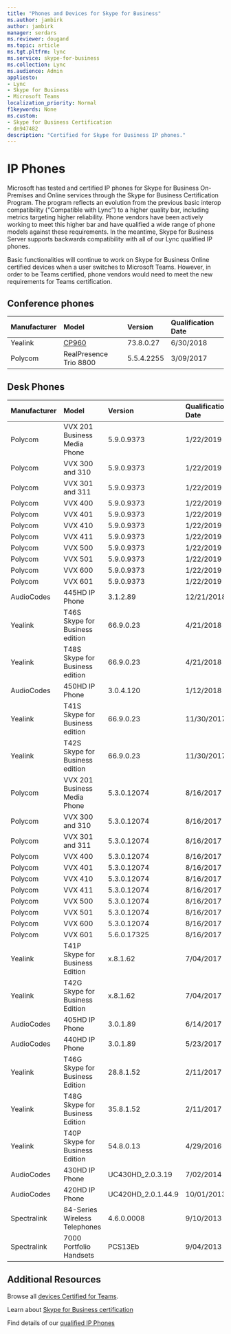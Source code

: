 ```yaml
---
title: "Phones and Devices for Skype for Business"
ms.author: jambirk
author: jambirk
manager: serdars
ms.reviewer: dougand
ms.topic: article
ms.tgt.pltfrm: lync
ms.service: skype-for-business
ms.collection: Lync
ms.audience: Admin
appliesto:
- Lync
- Skype for Business 
- Microsoft Teams
localization_priority: Normal
f1keywords: None
ms.custom:
- Skype for Business Certification
- dn947482
description: "Certified for Skype for Business IP phones."
---
```


# IP Phones
Microsoft has tested and certified IP phones for Skype for Business On-Premises and Online services through the Skype for Business Certification Program. The program reflects an evolution from the previous basic interop compatibility ("Compatible with Lync”) to a higher quality bar, including metrics targeting higher reliability. Phone vendors have been actively working to meet this higher bar and have qualified a wide range of phone models against these requirements. 
In the meantime, Skype for Business Server supports backwards compatibility with all of our Lync qualified IP phones.

Basic functionalities will continue to work on Skype for Business Online certified devices when a user switches to Microsoft Teams. However, in order to be Teams certified, phone vendors would need to meet the new requirements for Teams certification. 
## Conference phones
|Manufacturer | Model| Version| Qualification Date|
|:--- |:--- |:--- |:--- |
| Yealink| [CP960](https://products.office.com/en-us/microsoft-teams/across-devices/devices/product?deviceid=e2ac36b9-998d-4952-8c4a-1df350ace44b)| 73.8.0.27| 6/30/2018|
| Polycom| RealPresence Trio 8800| 5.5.4.2255| 3/09/2017|

## Desk Phones
|Manufacturer | Model| Version| Qualification Date|
|:--- |:--- |:--- |:--- |
|Polycom	|VVX 201 Business Media Phone	|5.9.0.9373 |1/22/2019|
|Polycom	|VVX 300 and 310	|5.9.0.9373 |1/22/2019|
|Polycom	|VVX 301 and 311	|5.9.0.9373 |1/22/2019|
|Polycom	|VVX 400	|5.9.0.9373 	|1/22/2019|
|Polycom	|VVX 401	|5.9.0.9373 	|1/22/2019|
|Polycom	|VVX 410	|5.9.0.9373 	|1/22/2019|
|Polycom	|VVX 411	|5.9.0.9373 	|1/22/2019|
|Polycom	|VVX 500	|5.9.0.9373 	|1/22/2019|
|Polycom	|VVX 501	|5.9.0.9373 	|1/22/2019|
|Polycom	|VVX 600	|5.9.0.9373 	|1/22/2019|
|Polycom	|VVX 601	|5.9.0.9373 	|1/22/2019|
|AudioCodes	|445HD IP Phone	|3.1.2.89	|12/21/2018|
|Yealink	|T46S Skype for Business edition	|66.9.0.23	|4/21/2018|
|Yealink	|T48S Skype for Business edition	|66.9.0.23	|4/21/2018|
|AudioCodes	|450HD IP Phone	|3.0.4.120	|1/12/2018|
|Yealink	|T41S Skype for Business edition	|66.9.0.23	|11/30/2017|
|Yealink	|T42S Skype for Business edition	|66.9.0.23	|11/30/2017|
|Polycom	|VVX 201 Business Media Phone	|5.3.0.12074	|8/16/2017|
|Polycom	|VVX 300 and 310	|5.3.0.12074	|8/16/2017|
|Polycom	|VVX 301 and 311	|5.3.0.12074	|8/16/2017|
|Polycom	|VVX 400	|5.3.0.12074	|8/16/2017|
|Polycom	|VVX 401	|5.3.0.12074	|8/16/2017|
|Polycom	|VVX 410	|5.3.0.12074	|8/16/2017|
|Polycom	|VVX 411	|5.3.0.12074	|8/16/2017|
|Polycom	|VVX 500	|5.3.0.12074	|8/16/2017|
|Polycom	|VVX 501	|5.3.0.12074	|8/16/2017|
|Polycom	|VVX 600	|5.3.0.12074	|8/16/2017|
|Polycom	|VVX 601	|5.6.0.17325	|8/16/2017|
|Yealink	|T41P Skype for Business Edition	|x.8.1.62	|7/04/2017|
|Yealink	|T42G Skype for Business Edition	|x.8.1.62	|7/04/2017|
|AudioCodes	|405HD IP Phone	|3.0.1.89	|6/14/2017|
|AudioCodes	|440HD IP Phone	|3.0.1.89	|5/23/2017|
|Yealink	|T46G Skype for Business Edition	|28.8.1.52	|2/11/2017|
|Yealink	|T48G Skype for Business Edition	|35.8.1.52	|2/11/2017|
|Yealink	|T40P Skype for Business Edition	|54.8.0.13	|4/29/2016|
|AudioCodes	|430HD IP Phone	|UC430HD_2.0.3.19	|7/02/2014|
|AudioCodes	|420HD IP Phone	|UC420HD_2.0.1.44.9	|10/01/2013|
|Spectralink	|84-Series Wireless Telephones	|4.6.0.0008	|9/10/2013|
|Spectralink	|7000 Portfolio Handsets	|PCS13Eb	|9/04/2013|

## Additional Resources

Browse all [devices Certified for Teams](http://products.office.com/microsoft-teams/across-devices/devices).

Learn about [Skype for Business certification](overview.md)

Find details of our [qualified IP Phones](../lync-cert/ip-phones.md)

